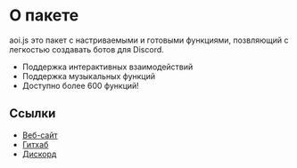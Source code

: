 # О пакете
aoi.js это пакет с настриваемыми и готовыми функциями, позвляющий с легкостью создавать ботов для Discord. 

* Поддержка интерактивных взаимодействий
* Поддержка музыкальных функций
* Доступно более 600 функций!

## Ссылки
* [Веб-cайт](https://aoi.js.org/)
* [Гитхаб](https://github.com/akaruidevelopment/aoi.js)
* [Дискорд](https://discord.gg/psgxGqZCm8)

